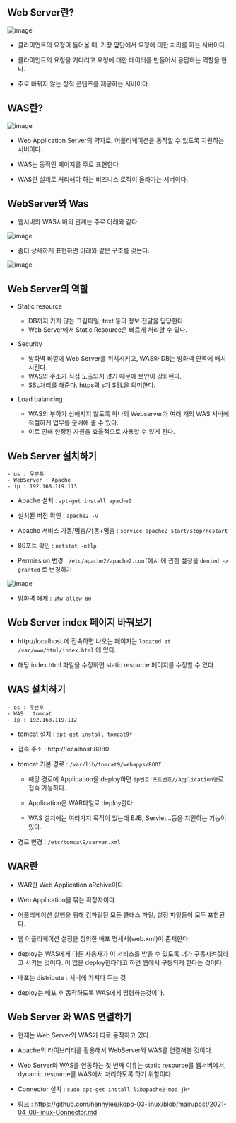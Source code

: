 
## Web Server란?

![image](https://user-images.githubusercontent.com/77392444/117099257-ab4e9980-adab-11eb-9d49-7beb6f65abe4.png)

- 클라이언트의 요청이 들어올 때, 가장 앞단에서 요청에 대한 처리를 하는 서버이다. 

- 클라이언트의 요청을 기다리고 요청에 대한 데이터를 만들어서 응답하는 역할을 한다. 

- 주로 바뀌지 않는 정적 콘텐츠를 제공하는 서버이다. 

## WAS란?

![image](https://user-images.githubusercontent.com/77392444/117099273-b5709800-adab-11eb-9e05-9770981d0a73.png)


- Web Application Server의 약자로, 어플리케이션을 동작할 수 있도록 지원하는 서버이다. 

- WAS는 동적인 페이지를 주로 표현한다. 

- WAS란 실제로 처리해야 하는 비즈니스 로직이 올라가는 서버이다. 



## WebServer와 Was

- 웹서버와 WAS서버의 관계는 주로 아래와 같다. 

![image](https://user-images.githubusercontent.com/77392444/114024060-9535e200-98ae-11eb-8c26-f25a3887b00d.jpeg)

- 좀더 상세하게 표현하면 아래와 같은 구조를 갖는다.

![image](https://user-images.githubusercontent.com/77392444/114024458-0b3a4900-98af-11eb-913d-ba43be2a53bd.jpeg)



## Web Server의 역할
- Static resource
  - DB까지 가지 않는 그림파일,  text 등의 정보 전달을 담당한다. 
  - Web Server에서 Static Resource은 빠르게 처리할 수 있다.

- Security
  - 방화벽 바깥에 Web Server를 위치시키고, WAS와 DB는 방화벽 안쪽에 배치시킨다. 
  - WAS의 주소가 직접 노출되지 않기 때문에 보안이 강화된다. 
  - SSL처리를 해준다. https의 s가 SSL을 의미한다. 

- Load balancing
  - WAS의 부하가 심해지지 않도록 하나의 Webserver가 여러 개의 WAS 서버에 적절하게 업무를 분배해 줄 수 있다.
  - 이로 인해 한정된 자원을 효율적으로 사용할 수 있게 된다. 


## Web Server 설치하기

```
- os : 우분투
- WebServer : Apache
- ip : 192.168.119.113
```

- Apache 설치 : `apt-get install apache2`

- 설치된 버전 확인 : `apache2 -v`

- Apache 서비스 가동/멈춤/가동+멈춤 : `service apache2 start/stop/restart`

- 80포트 확인 : `netstat -ntlp`

- Permission 변경 : `/etc/apache2/apache2.conf`에서 <Directory>에 관한 설정을 `denied -> granted` 로 변경하기

![image](https://user-images.githubusercontent.com/77392444/117101756-e227ae00-adb1-11eb-9f3d-669084887bd0.png)

- 방화벽 해제 : `ufw allow 80`


## Web Server index 페이지 바꿔보기
- http://localhost 에 접속하면 나오는 페이지는 `located at /var/www/html/index.html` 에 있다.

- 해당 index.html 파일을 수정하면 static resource 페이지를 수정할 수 있다.



## WAS 설치하기

```
- os : 우분투
- WAS : tomcat
- ip : 192.168.119.112
```

- tomcat 설치 : `apt-get install tomcat9*`

- 접속 주소 : http://localhost:8080  

- tomcat 기본 경로 : `/var/lib/tomcat9/webapps/ROOT`

  - 해당 경로에 Application을 deploy하면 `ip번호:포트번호//Application명`로 접속 가능하다.

  - Application은 WAR파일로 deploy한다. 
  
  - WAS 설치에는 여러가지 목적이 있는데 EJB, Servlet...등을 지원하는 기능이 있다.

- 경로 변경 : `/etc/tomcat9/server.xml`


## WAR란

- WAR란 Web Application aRchive이다. 

- Web Application을 묶는 확장자이다. 

- 어플리케이션 실행을 위해 컴파일된 모든 클래스 파일, 설정 파일들이 모두 포함된다.

- 웹 어플리케이션 설정을 정의한 배포 명세서(web.xml)이 존재한다. 

- deploy는 WAS에게 다른 사용자가 이 서비스를 받을 수 있도록 너가 구동시켜줘라고 시키는 것이다. 이 앱을 deploy한다라고 하면 웹에서 구동되게 한다는 것이다. 

- 배포는 distribute : 서버에 가져다 두는 것

- deploy는 배포 후 동작하도록 WAS에게 명령하는것이다.


## Web Server 와 WAS 연결하기
- 현재는 Web Server와 WAS가 따로 동작하고 있다. 

- Apache의 라이브러리를 활용해서 WebServer와 WAS를 연결해볼 것이다. 

- Web Server와 WAS를 연동하는 첫 번째 이유는 static resource를 웹서버에서, dynamic resource를 WAS에서 처리하도록 하기 위함이다. 

- Connector 설치 : `sudo apt-get install libapache2-mod-jk*`


- 링크 : https://github.com/hennylee/kopo-03-linux/blob/main/post/2021-04-08-linux-Connector.md
